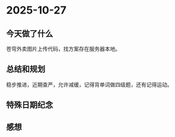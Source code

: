 # 2025-10-27

## 今天做了什么
苍穹外卖图片上传代码，找方案存在服务器本地。

## 总结和规划
稳步推进，近期查严，允许减缓，记得背单词做四级题，还有记得运动。

## 特殊日期纪念

## 感想

